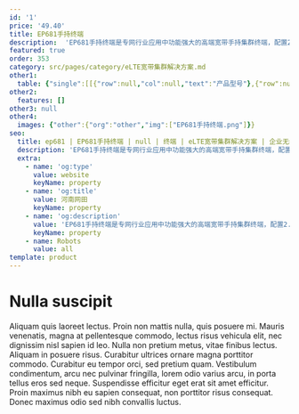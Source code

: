 ```yaml
---
id: '1'
price: '49.40'
title: EP681手持终端
description:  'EP681手持终端是专网行业应用中功能强大的高端宽带手持集群终端，配置2.0英寸QVGA像素半透反显示屏，能同时支持私密呼叫、组呼、短信彩信、宽带数据接入、视频调度业务及多业务并发实现专业集群调度、多媒体调度及宽带数据功能。'
featured: true
order: 353
category: src/pages/category/eLTE宽带集群解决方案.md
other1: 
  table: {"single":[[{"row":null,"col":null,"text":"产品型号"},{"row":null,"col":null,"text":"EP681"}],[{"row":null,"col":null,"text":"整机尺寸（高×宽×深）"},{"row":null,"col":null,"text":"137.5mm × 58mm × 35mm"}],[{"row":null,"col":null,"text":"屏幕尺寸"},{"row":null,"col":null,"text":"2.0英寸"}],[{"row":null,"col":null,"text":"分辨率"},{"row":null,"col":null,"text":"240 × 320"}],[{"row":null,"col":null,"text":"触摸屏"},{"row":null,"col":null,"text":"不支持"}],[{"row":null,"col":null,"text":"前置摄像头"},{"row":null,"col":null,"text":"500万像素"}],[{"row":null,"col":null,"text":"后置摄像头"},{"row":null,"col":null,"text":"1300万像素"}],[{"row":null,"col":null,"text":"Wi-Fi"},{"row":null,"col":null,"text":"802.11b/g/n"}],[{"row":null,"col":null,"text":"蓝牙"},{"row":null,"col":null,"text":"4.0 EDR"}],[{"row":null,"col":null,"text":"LTE工作频段（MHz）"},{"row":null,"col":null,"text":"EP681-D04A\n− 400M：380～450\nEP681-C71\n− 800M：791～821（下行）832～862（上行）\n− 1.4G：1447～1467 \n− 1.8G：1785～1805\nEP681-C70\n− Band28：703～733（上行）758～788（下行）\n− Band40：2300～2400 "}],[{"row":null,"col":null,"text":"DMO工作频段（MHz）"},{"row":null,"col":null,"text":"380～470"}],[{"row":null,"col":null,"text":"防护等级"},{"row":null,"col":null,"text":"IP68"}]]}
other2:
  features: []
other3: null
other4:
  images: {"other":{"org":"other","img":["EP681手持终端.png"]}}
seo:
  title: ep681 | EP681手持终端 | null | 终端 | eLTE宽带集群解决方案 | 企业无线
  description: 'EP681手持终端是专网行业应用中功能强大的高端宽带手持集群终端，配置2.0英寸QVGA像素半透反显示屏，能同时支持私密呼叫、组呼、短信彩信、宽带数据接入、视频调度业务及多业务并发实现专业集群调度、多媒体调度及宽带数据功能。'
  extra:
    - name: 'og:type'
      value: website
      keyName: property
    - name: 'og:title'
      value: 河南网田
      keyName: property
    - name: 'og:description'
      value: 'EP681手持终端是专网行业应用中功能强大的高端宽带手持集群终端，配置2.0英寸QVGA像素半透反显示屏，能同时支持私密呼叫、组呼、短信彩信、宽带数据接入、视频调度业务及多业务并发实现专业集群调度、多媒体调度及宽带数据功能。'
      keyName: property
    - name: Robots
      value: all
template: product
---
```


# Nulla suscipit

Aliquam quis laoreet lectus. Proin non mattis nulla, quis posuere mi. Mauris venenatis, magna at pellentesque commodo, lectus risus vehicula elit, nec dignissim nisl sapien id leo. Nulla non pretium metus, vitae finibus lectus. Aliquam in posuere risus. Curabitur ultrices ornare magna porttitor commodo. Curabitur eu tempor orci, sed pretium quam. Vestibulum condimentum, arcu nec pulvinar fringilla, lorem odio varius arcu, in porta tellus eros sed neque. Suspendisse efficitur eget erat sit amet efficitur. Proin maximus nibh eu sapien consequat, non porttitor risus consequat. Donec maximus odio sed nibh convallis luctus.